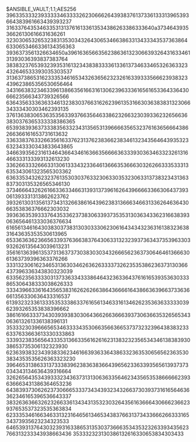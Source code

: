 $ANSIBLE_VAULT;1.1;AES256
39633533323933333463333262306662643938376137336133313965393664383961663439393237
3163376435346335313137616133613534386263386333640a373464393536626130616631636261
32303065326532383135303432643065346638633134333435373638646330653466336134356363
3936373561326634650a396163656635623863613230663932643163346131393036393837383764
38383237653932393531613234383833336133613734633465326363323432646533393035303537
31363738653162333534616534326365623232616339333566623938323439623865356530656464
34316638323463396138663561663161306239633361656165336433643066623566343739326566
63643563336363346132383037663162623961353166303638383132306634333430303462393135
37613638306536353563393766356463386232663230393362326566363830376365333338386365
65393839363733383563323431356531396666356532376163656664386266366161653731613632
33633837633266356163376231376238366238346132343564643935323632343330343833643865
34663935623161346436643461636635666636333930363463323261316466333133393132613230
33626633326663313061333432336461366635366630326266333533313635343061323565303362
63633534326232376135303037633230633035323063313738323431363837303135326565346130
37346664326261663363346631393137396162643966663366306437393061393331313862623762
39326130313561373431326638616439623831366634663133626463643066353836376662303032
39363635393337643533623738306339373535313036343362316638393063656461333036376634
61656134616430383037383130303330623061643434323631613832363831643635353530613965
65336363623665633937636638376430633132323937363437353963303932626135643039613231
35616136396135373136373730383030343266656236373064646136663061363739396363376266
33313230616234653136303462636263333732623535386236373130366437396336343830323039
63356235633330313733633433386464323633643761616539353630333865306438333038626333
33343966336164356538316262626638643666616438663639663733636661356330636433316537
61393232336133353533386337616561346331613462623536363333303962393265353838396662
38616166333734303939383030643662663666393730636635326565343063613261336138396131
35333230396665653463333435306635663665373732323964383832336337633663613330333863
33393238356564333531366335616261623138323235653434613838393038653735306132323930
62363938323439383362346166393633643863323635306565623635303834353535626363323230
39646531386331373338396238363836643965623363393565613937373034343134636439316664
32626564353439333234363731313063633564623435653538666662393636663431386364653236
64383937306262373066653337343439323432663730393731616564636362346165396536643337
38326363663262326633613434313532303264356163666430666236623937653537323535363834
62333534616634633132316465613465343837663137343366626633316534373935623234323533
64653931376430323931633865313530373666353435323263393435623766313233343938663436
353332323130386132616330653834303433

